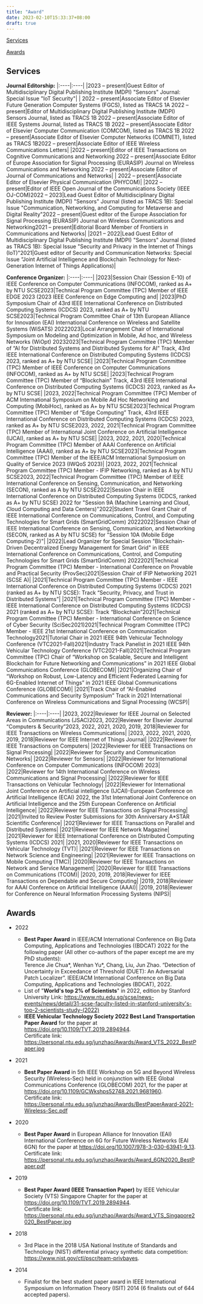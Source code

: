 ```yaml
---
title: "Award"
date: 2023-02-10T15:33:37+08:00
draft: true
---
```

[Services](#services)

[Awards](#awards)

## Services
**Journal Editorship:**
|:----|:----|
|2023 – present|Guest Editor of Multidisciplinary Digital Publishing Institute (MDPI) "Sensors" Journal: Special Issue "IoT Security"|
|  2022 – present|Associate Editor of Elsevier Future Generation Computer Systems (FGCS), listed as TRACS 1A  2022 – present|Editor of Multidisciplinary Digital Publishing Institute (MDPI) Sensors Journal, listed as TRACS 1B  2022 – present|Associate Editor of IEEE Systems Journal, listed as TRACS 1B  2022 – present|Associate Editor of Elsevier Computer Communication (COMCOM), listed as TRACS 1B  2022 – present|Associate Editor of Elsevier Computer Networks (COMNET), listed as TRACS 1B2022 – present|Associate Editor of IEEE Wireless Communications Letters|
|2022 – present|Editor of IEEE Transactions on Cognitive Communications and Networking  2022 – present|Associate Editor of Europe Association for Signal Processing (EURASIP) Journal on Wireless Communications and Networking  2022 – present|Associate Editor of Journal of Communications and Networks|
|  2022 – present|Associate Editor of Elsevier Physical Communication (PHYCOM)|
|2022 – present|Editor of IEEE Open Journal of the Communications Society (IEEE OJ-COM)2022 – 2023|Lead Guest Editor of Multidisciplinary Digital Publishing Institute (MDPI) "Sensors" Journal (listed as TRACS 1B): Special Issue "Communication, Networking, and Computing for Metaverse and Digital Reality"2022 – present|Guest editor of the Europe Association for Signal Processing (EURASIP) Journal on Wireless Communications and Networking2021 – present|Editorial Board Member of Frontiers in Communications and Networks|
|2021 – 2022|Lead Guest Editor of Multidisciplinary Digital Publishing Institute (MDPI) "Sensors" Journal (listed as TRACS 1B): Special Issue "Security and Privacy in the Internet of Things (IoT)"2021|Guest editor of Security and Communication Networks: Special Issue “Joint Artificial Intelligence and Blockchain Technology for Next-Generation Internet of Things Applications)|
<!-- &nbsp; -->

**Conference Organizer:**
|:----|:----|
|2023|Session Chair (Session E-10) of IEEE Conference on Computer Communications (INFOCOM), ranked as A+ by NTU SCSE2023|Technical Program Committee (TPC) Member of IEEE EDGE 2023 (2023 IEEE Conference on Edge Computing and|
|2023|PhD Symposium Chair of 43rd IEEE International Conference on Distributed Computing Systems (ICDCS) 2023, ranked as A+ by NTU SCSE2023|Technical Program Committee Chair of 13th European Alliance for Innovation (EAI) International Conference on Wireless and Satellite Systems (WiSATS) 20222023|Local Arrangement Chair of International Symposium on Modeling and Optimization in Mobile, Ad hoc, and Wireless Networks (WiOpt) 20232023|Technical Program Committee (TPC) Member of “AI for Distributed Systems and Distributed Systems for AI” Track, 43rd IEEE International Conference on Distributed Computing Systems (ICDCS) 2023, ranked as A+ by NTU SCSE|
|2023|Technical Program Committee (TPC) Member of IEEE Conference on Computer Communications (INFOCOM), ranked as A+ by NTU SCSE|
|2023|Technical Program Committee (TPC) Member of “Blockchain” Track, 43rd IEEE International Conference on Distributed Computing Systems (ICDCS) 2023, ranked as A+ by NTU SCSE|
|2023, 2022|Technical Program Committee (TPC) Member of ACM International Symposium on Mobile Ad Hoc Networking and Computing (MobiHoc), ranked as A+ by NTU SCSE2023|Technical Program Committee (TPC) Member of “Edge Computing” Track, 43rd IEEE International Conference on Distributed Computing Systems (ICDCS) 2023, ranked as A+ by NTU SCSE2023, 2022, 2021|Technical Program Committee (TPC) Member of International Joint Conference on Artificial Intelligence (IJCAI), ranked as A+ by NTU SCSE|
|2023, 2022, 2021, 2020|Technical Program Committee (TPC) Member of AAAI Conference on Artificial Intelligence (AAAI), ranked as A+ by NTU SCSE2023|Technical Program Committee (TPC) Member of the IEEE/ACM International Symposium on Quality of Service 2023 (IWQoS 2023)|
|2023, 2022, 2021|Technical Program Committee (TPC) Member - IFIP Networking, ranked as A by NTU SCSE2023, 2022|Technical Program Committee (TPC) Member of IEEE International Conference on Sensing, Communication, and Networking (SECON), ranked as A by NTU SCSE2022|Session Chair in IEEE International Conference on Distributed Computing Systems (ICDCS, ranked as A+ by NTU SCSE) 2022 for "Session 9A (Machine Learning and Cloud, Cloud Computing and Data Centers)"2022|Student Travel Grant Chair of IEEE International Conference on Communications, Control, and Computing Technologies for Smart Grids (SmartGridComm) 20222022|Session Chair of IEEE International Conference on Sensing, Communication, and Networking (SECON, ranked as A by NTU SCSE) for "Session 10A (Mobile Edge Computing-2)"|
|2022|Lead Organizer for Special Session "Blockchain-Driven Decentralized Energy Management for Smart Grid" in IEEE International Conference on Communications, Control, and Computing Technologies for Smart Grids (SmartGridComm) 20222021|Technical Program Committee (TPC) Member - International Conference on Provable and Practical Security (ProvSec)2021|Session Chair of IFIP Networking 2021 (SCSE A)|
|2021|Technical Program Committee (TPC) Member - IEEE International Conference on Distributed Computing Systems (ICDCS) 2021 (ranked as A+ by NTU SCSE): Track “Security, Privacy, and Trust in Distributed Systems”|
|2021|Technical Program Committee (TPC) Member - IEEE International Conference on Distributed Computing Systems (ICDCS) 2021 (ranked as A+ by NTU SCSE): Track “Blockchain”2021|Technical Program Committee (TPC) Member - International Conference on Science of Cyber Security (SciSec2021)2021|Technical Program Committee (TPC) Member - IEEE 21st International Conference on Communication Technology2021|Tutorial Chair in 2021 IEEE 94th Vehicular Technology Conference (VTC2021-Fall)2021|Industry Track Panelist in 2021 IEEE 94th Vehicular Technology Conference (VTC2021-Fall)2021|Technical Program Committee (TPC) Chair of “Workshop on Scalable, Secure and Intelligent Blockchain for Future Networking and Communications” in 2021 IEEE Global Communications Conference (GLOBECOM)|
|2021|Organizing Chair of “Workshop on Robust, Low-Latency and Efficient Federated Learning for 6G-Enabled Internet of Things” in 2021 IEEE Global Communications Conference (GLOBECOM)|
|2021|Track Chair of “AI-Enabled Communications and Security Symposium” Track in 2021 International Conference on Wireless Communications and Signal Processing (WCSP)|  
<!-- &nbsp; -->

**Reviewer:**
|:----|:----|
|2023, 2022|Reviewer for IEEE Journal on Selected Areas in Communications (JSAC)2023, 2022|Reviewer for Elsevier Journal “Computers & Security”2023, 2022, 2021, 2020, 2019, 2018|Reviewer for IEEE Transactions on Wireless Communications|
|2023, 2022, 2021, 2020, 2019, 2018|Reviewer for IEEE Internet of Things Journal|
|2022|Reviewer for IEEE Transactions on Computers|
|2022|Reviewer for IEEE Transactions on Signal Processing|
|2022|Reviewer for Security and Communication Networks|
|2022|Reviewer for Sensors|
|2022|Reviewer for International Conference on Computer Communications (INFOCOM) 2023|
|2022|Reviewer for 14th International Conference on Wireless Communications and Signal Processing|
|2022|Reviewer for IEEE Transactions on Vehicular Technology|
|2022|Reviewer for International Joint Conference on Artificial intelligence (IJCAI)-European Conference on Artificial Intelligence (ECAI) 2022, the 31st International Joint Conference on Artificial Intelligence and the 25th European Conference on Artificial Intelligence|
|2022|Reviewer for IEEE Transactions on Signal Processing|
|2021|Invited to Review Poster Submissions for 30th Anniversary A*STAR Scientific Conference|
|2021|Reviewer for IEEE Transactions on Parallel and Distributed Systems|
|2021|Reviewer for IEEE Network Magazine|
|2021|Reviewer for IEEE International Conference on Distributed Computing Systems (ICDCS) 2021|
|2021, 2020|Reviewer for IEEE Transactions on Vehicular Technology (TVT)|
|2021|Reviewer for IEEE Transactions on Network Science and Engineering|
|2021|Reviewer for IEEE Transactions on Mobile Computing (TMC)|
|2020|Reviewer for IEEE Transactions on Network and Service Management|
|2020|Reviewer for IEEE Transactions on Communications (TCOM)|
|2020, 2019, 2018|Reviewer for IEEE Transactions on Dependable and Secure Computing|
|2019, 2018|Reviewer for AAAI Conference on Artificial Intelligence (AAAI)|
|2019, 2018|Reviewer for Conference on Neural Information Processing Systems (NIPS)|


## Awards
- 2022
	+	**Best Paper Award** in IEEE/ACM International Conference on Big Data Computing, Applications and Technologies ((BDCAT) 2022 for the following paper (All other co-authors of the paper except me are my PhD students):  
	Terence Jie Chua*, Wenhan Yu*, Chang, Liu, Jun Zhao. “Detection of Uncertainty in Exceedance of Threshold (DUET): An Adversarial Patch Localizer”. IEEE/ACM International Conference on Big Data Computing, Applications and Technologies (BDCAT), 2022.
	+ List of "**World's top 2% of Scientists**" in 2022, edition by Stanford University 
	Link: https://www.ntu.edu.sg/scse/news-events/news/detail/31-scse-faculty-listed-in-stanford-university's-top-2-scientists-study-(2022)  
	+ **IEEE Vehicular Technology Society 2022 Best Land Transportation Paper Award** for the paper at https://doi.org/10.1109/TVT.2019.2894944.  
	Certificate link: https://personal.ntu.edu.sg/junzhao/Awards/Award_VTS_2022_BestPaper.jpg

- 2021
	+ **Best Paper Award** in 5th IEEE Workshop on 5G and Beyond Wireless Security (Wireless-Sec) held in conjunction with IEEE Global Communications Conference (GLOBECOM) 2021, for the paper at https://doi.org/10.1109/GCWkshps52748.2021.9681960.   
	Certificate link: https://personal.ntu.edu.sg/junzhao/Awards/BestPaperAward-2021-Wireless-Sec.pdf  

- 2020
	+ **Best Paper Award** in European Alliance for Innovation (EAI) International Conference on 6G for Future Wireless Networks (EAI 6GN) for the paper at https://doi.org/10.1007/978-3-030-63941-9_13.  
	Certificate link: https://personal.ntu.edu.sg/junzhao/Awards/Award_6GN2020_BestPaper.pdf 

- 2019
	+ **Best Paper Award (IEEE Transaction Paper)** by IEEE Vehicular Society (VTS) Singapore Chapter for the paper at https://doi.org/10.1109/TVT.2019.2894944.  
	Certificate link: https://personal.ntu.edu.sg/junzhao/Awards/Award_VTS_Singapore2020_BestPaper.jpg  

- 2018
	+ 3rd Place in the 2018 USA National Institute of Standards and Technology (NIST) differential privacy synthetic data competition: https://www.nist.gov/ctl/pscr/team-privbayes.

- 2014
	+ Finalist for the best student paper award in IEEE International Symposium on Information Theory (ISIT) 2014 (6 finalists out of 644 accepted papers).